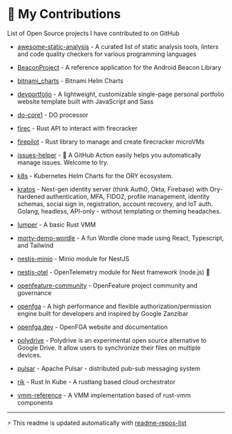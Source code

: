 # 🤝 My Contributions

List of Open Source projects I have contributed to on GitHub

<!-- start: readme-repos-list -->
<!-- This list is auto-generated using readme-repos-list -->
<!-- Do not edit this list manually, your changes will be overwritten -->
* [awesome-static-analysis](https://github.com/AlexandreBrg/awesome-static-analysis) - A curated list of static analysis tools, linters and code quality checkers for various programming languages

* [BeaconProject](https://github.com/AlexandreBrg/BeaconProject) - A reference application for the Android Beacon Library

* [bitnami_charts](https://github.com/AlexandreBrg/bitnami_charts) - Bitnami Helm Charts

* [devportfolio](https://github.com/AlexandreBrg/devportfolio) - A lightweight, customizable single-page personal portfolio website template built with JavaScript and Sass

* [do-core1](https://github.com/AlexandreBrg/do-core1) - DO processor

* [firec](https://github.com/AlexandreBrg/firec) - Rust API to interact with firecracker

* [firepilot](https://github.com/AlexandreBrg/firepilot) - Rust library to manage and create firecracker microVMs

* [issues-helper](https://github.com/AlexandreBrg/issues-helper) - 🤖 A GitHub Action easily helps you automatically manage issues. Welcome to try.

* [k8s](https://github.com/AlexandreBrg/k8s) - Kubernetes Helm Charts for the ORY ecosystem.

* [kratos](https://github.com/AlexandreBrg/kratos) - Next-gen identity server (think Auth0, Okta, Firebase) with Ory-hardened authentication, MFA, FIDO2, profile management, identity schemas, social sign in, registration, account recovery, and IoT auth. Golang, headless, API-only - without templating or theming headaches.

* [lumper](https://github.com/AlexandreBrg/lumper) - A basic Rust VMM

* [morty-demo-wordle](https://github.com/AlexandreBrg/morty-demo-wordle) - A fun Wordle clone made using React, Typescript, and Tailwind

* [nestjs-minio](https://github.com/AlexandreBrg/nestjs-minio) - Minio module for NestJS

* [nestjs-otel](https://github.com/AlexandreBrg/nestjs-otel) - OpenTelemetry module for Nest framework (node.js)  🔭

* [openfeature-community](https://github.com/AlexandreBrg/openfeature-community) - OpenFeature project community and governance

* [openfga](https://github.com/AlexandreBrg/openfga) - A high performance and flexible authorization/permission engine built for developers and inspired by Google Zanzibar

* [openfga.dev](https://github.com/AlexandreBrg/openfga.dev) - OpenFGA website and documentation

* [polydrive](https://github.com/AlexandreBrg/polydrive) - Polydrive is an experimental open source alternative to Google Drive. It allow users to synchronize their files on multiple devices.

* [pulsar](https://github.com/AlexandreBrg/pulsar) - Apache Pulsar - distributed pub-sub messaging system

* [rik](https://github.com/AlexandreBrg/rik) - Rust In Kube - A rustlang based cloud orchestrator

* [vmm-reference](https://github.com/AlexandreBrg/vmm-reference) - A VMM implementation based of rust-vmm components

<!-- end: readme-repos-list -->

----

:zap: This readme is updated automatically with [readme-repos-list](https://github.com/DenverCoderOne/readme-repos-list)
